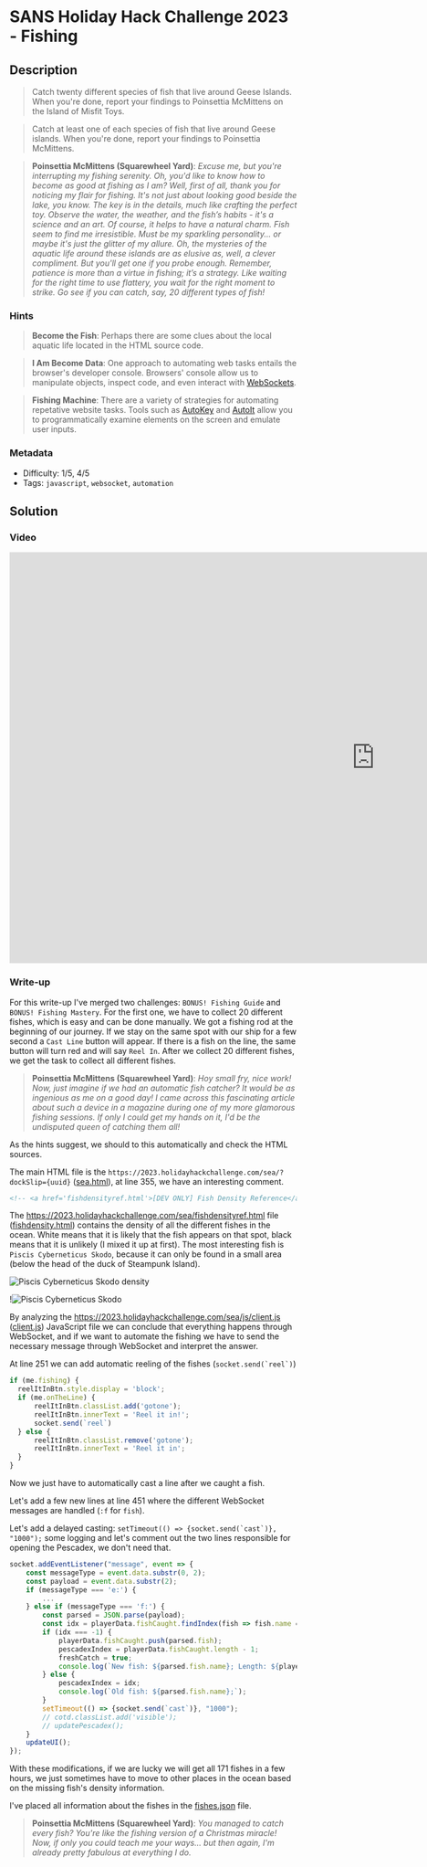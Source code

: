 # SANS Holiday Hack Challenge 2023 - Fishing

## Description

> Catch twenty different species of fish that live around Geese Islands. When you're done, report your findings to Poinsettia McMittens on the Island of Misfit Toys.

> Catch at least one of each species of fish that live around Geese islands. When you're done, report your findings to Poinsettia McMittens.

> **Poinsettia McMittens (Squarewheel Yard)**:
*Excuse me, but you're interrupting my fishing serenity. Oh, you'd like to know how to become as good at fishing as I am?
Well, first of all, thank you for noticing my flair for fishing. It's not just about looking good beside the lake, you know.
The key is in the details, much like crafting the perfect toy. Observe the water, the weather, and the fish’s habits - it's a science and an art.
Of course, it helps to have a natural charm. Fish seem to find me irresistible. Must be my sparkling personality... or maybe it's just the glitter of my allure.
Oh, the mysteries of the aquatic life around these islands are as elusive as, well, a clever compliment. But you'll get one if you probe enough.
Remember, patience is more than a virtue in fishing; it’s a strategy. Like waiting for the right time to use flattery, you wait for the right moment to strike.
Go see if you can catch, say, 20 different types of fish!*

### Hints

> **Become the Fish**: Perhaps there are some clues about the local aquatic life located in the HTML source code.

> **I Am Become Data**: One approach to automating web tasks entails the browser's developer console. Browsers' console allow us to manipulate objects, inspect code, and even interact with [WebSockets](https://javascript.info/websocket).

> **Fishing Machine**: There are a variety of strategies for automating repetative website tasks. Tools such as [AutoKey](https://github.com/autokey/autokey) and [AutoIt](https://www.autoitscript.com/site/) allow you to programmatically examine elements on the screen and emulate user inputs.

### Metadata

- Difficulty: 1/5, 4/5
- Tags: `javascript`, `websocket`, `automation`

## Solution

### Video

<iframe width="1280" height="720" src="https://www.youtube-nocookie.com/embed/LtHHYrNxOEw?start=5652" title="SANS Holiday Hack Challenge 2023 - Bonus! Fishing" frameborder="0" allow="accelerometer; autoplay; clipboard-write; encrypted-media; gyroscope; picture-in-picture; web-share" referrerpolicy="strict-origin-when-cross-origin" allowfullscreen></iframe>

### Write-up

For this write-up I've merged two challenges: `BONUS! Fishing Guide` and `BONUS! Fishing Mastery`. For the first one, we have to collect 20 different fishes, which is easy and can be done manually. We got a fishing rod at the beginning of our journey. If we stay on the same spot with our ship for a few second a `Cast Line` button will appear. If there is a fish on the line, the same button will turn red and will say `Reel In`. After we collect 20 different fishes, we get the task to collect all different fishes.

> **Poinsettia McMittens (Squarewheel Yard)**:
*Hoy small fry, nice work!
Now, just imagine if we had an automatic fish catcher? It would be as ingenious as me on a good day!
I came across this fascinating article about such a device in a magazine during one of my more glamorous fishing sessions.
If only I could get my hands on it, I'd be the undisputed queen of catching them all!*

As the hints suggest, we should to this automatically and check the HTML sources.

The main HTML file is the `https://2023.holidayhackchallenge.com/sea/?dockSlip={uuid}` ([sea.html](files/sea.html)), at line 355, we have an interesting comment.

```html
<!-- <a href='fishdensityref.html'>[DEV ONLY] Fish Density Reference</a> -->
```

The <https://2023.holidayhackchallenge.com/sea/fishdensityref.html> file ([fishdensity.html](files/fishdensityref.html)) contains the density of all the different fishes in the ocean. White means that it is likely that the fish appears on that spot, black means that it is unlikely (I mixed it up at first). The most interesting fish is `Piscis Cyberneticus Skodo`, because it can only be found in a small area (below the head of the duck of Steampunk Island).

![Piscis Cyberneticus Skodo density](media/piscis.png)

!![Piscis Cyberneticus Skodo](files/91cd4afbbe6c4d9350a2b3f94e58cc98.png)

By analyzing the <https://2023.holidayhackchallenge.com/sea/js/client.js> ([client.js](files/client.js)) JavaScript file we can conclude that everything happens through WebSocket, and if we want to automate the fishing we have to send the necessary message through WebSocket and interpret the answer.

At line 251 we can add automatic reeling of the fishes (```socket.send(`reel`)```)

```javascript
if (me.fishing) {
  reelItInBtn.style.display = 'block';
  if (me.onTheLine) {
      reelItInBtn.classList.add('gotone');
      reelItInBtn.innerText = 'Reel it in!';
      socket.send(`reel`)
  } else {
      reelItInBtn.classList.remove('gotone');
      reelItInBtn.innerText = 'Reel it in';
  }
}
```

Now we just have to automatically cast a line after we caught a fish.

Let's add a few new lines at line 451 where the different WebSocket messages are handled (`:f` for `fish`).

Let's add a delayed casting: ```setTimeout(() => {socket.send(`cast`)}, "1000");``` some logging and let's comment out the two lines responsible for opening the Pescadex, we don't need that.

```javascript
socket.addEventListener("message", event => {
    const messageType = event.data.substr(0, 2);
    const payload = event.data.substr(2);
    if (messageType === 'e:') {
        ...
    } else if (messageType === 'f:') {
        const parsed = JSON.parse(payload);
        const idx = playerData.fishCaught.findIndex(fish => fish.name === parsed.fish.name);
        if (idx === -1) {
            playerData.fishCaught.push(parsed.fish);
            pescadexIndex = playerData.fishCaught.length - 1;
            freshCatch = true;
            console.log(`New fish: ${parsed.fish.name}; Length: ${playerData.fishCaught.length};`);
        } else {
            pescadexIndex = idx;
            console.log(`Old fish: ${parsed.fish.name};`);
        }
        setTimeout(() => {socket.send(`cast`)}, "1000");
        // cotd.classList.add('visible');
        // updatePescadex();
    }
    updateUI();
});
```

With these modifications, if we are lucky we will get all 171 fishes in a few hours, we just sometimes have to move to other places in the ocean based on the missing fish's density information.

I've placed all information about the fishes in the [fishes.json](files/fishes.json) file.

> **Poinsettia McMittens (Squarewheel Yard)**:
*You managed to catch every fish? You're like the fishing version of a Christmas miracle!
Now, if only you could teach me your ways... but then again, I'm already pretty fabulous at everything I do.*